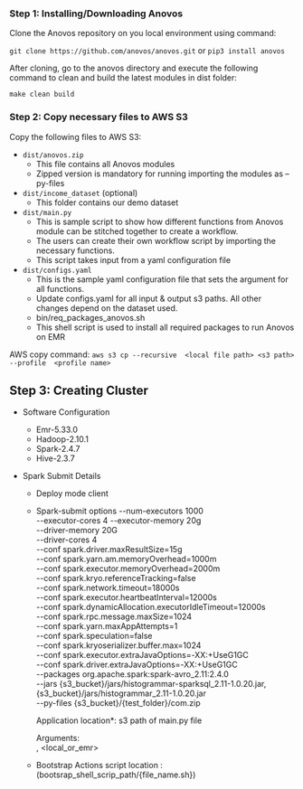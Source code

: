 ### Step 1: Installing/Downloading Anovos

Clone the Anovos repository on you local environment using command:

`git clone https://github.com/anovos/anovos.git`
or 
`pip3 install anovos`

After cloning, go to the anovos directory and execute the following command to clean and build the latest modules in dist folder:

`make clean build`

### Step 2: Copy necessary files to AWS S3
Copy the following files to AWS S3:

- `dist/anovos.zip`
    -	This file contains all Anovos modules
    -	Zipped version is mandatory for running importing the modules as –py-files
- `dist/income_dataset` (optional)
    -	This folder contains our demo dataset
- `dist/main.py`
    -	This is sample script to show how different functions from Anovos module can be stitched together to create a workflow.
    -	The users can create their own workflow script by importing the necessary functions.
    -	This script takes input from a yaml configuration file
- `dist/configs.yaml`
    -	This is the sample yaml configuration file that sets the argument for all functions.
    -	Update configs.yaml for all input & output s3 paths. All other changes depend on the dataset used.
    - bin/req_packages_anovos.sh
    -	This shell script is used to install all required packages to run Anovos on EMR 

AWS copy command:
`aws s3 cp --recursive  <local file path> <s3 path> --profile  <profile name>`

##  Step 3: Creating Cluster

-   Software Configuration 
    - Emr-5.33.0 
	- Hadoop-2.10.1 
	- Spark-2.4.7 
	- Hive-2.3.7 

- Spark Submit Details
    - Deploy mode client
    - Spark-submit options
        --num-executors 1000  
        --executor-cores 4 
        --executor-memory 20g  
        --driver-memory 20G  
        --driver-cores 4  
        --conf spark.driver.maxResultSize=15g  
        --conf spark.yarn.am.memoryOverhead=1000m  
        --conf spark.executor.memoryOverhead=2000m  
        --conf spark.kryo.referenceTracking=false  
        --conf spark.network.timeout=18000s  
        --conf spark.executor.heartbeatInterval=12000s  
        --conf spark.dynamicAllocation.executorIdleTimeout=12000s  
        --conf spark.rpc.message.maxSize=1024  
        --conf spark.yarn.maxAppAttempts=1  
        --conf spark.speculation=false  
        --conf spark.kryoserializer.buffer.max=1024  
        --conf spark.executor.extraJavaOptions=-XX:+UseG1GC  
        --conf spark.driver.extraJavaOptions=-XX:+UseG1GC  
        --packages org.apache.spark:spark-avro_2.11:2.4.0  
        --jars {s3_bucket}/jars/histogrammar-sparksql_2.11-1.0.20.jar,{s3_bucket}/jars/histogrammar_2.11-1.0.20.jar  
        --py-files {s3_bucket}/{test_folder}/com.zip 
        
        Application location*: s3 path of main.py file 
        
        Arguments:  
        <path to config.yaml>, <local_or_emr> 
    - Bootstrap Actions 
        script location : (bootsrap_shell_scrip_path/{file_name.sh})

 

